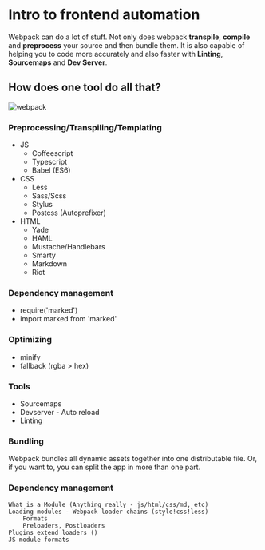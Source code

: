 # Intro to frontend automation

Webpack can do a lot of stuff.
Not only does webpack **transpile**, **compile** and **preprocess** your source and then bundle them. It is also capable of helping you to code more accurately and also faster with **Linting**, **Sourcemaps** and **Dev Server**.

## How does one tool do all that?

![webpack](https://webpack.github.io/assets/what-is-webpack.png)


### Preprocessing/Transpiling/Templating
- JS
    - Coffeescript
    - Typescript
    - Babel (ES6)
- CSS
    - Less
    - Sass/Scss
    - Stylus
    - Postcss (Autoprefixer)
- HTML
    - Yade
    - HAML
    - Mustache/Handlebars
    - Smarty
    - Markdown
    - Riot


### Dependency management
- require('marked')
- import marked from 'marked'

### Optimizing
- minify
- fallback (rgba > hex)

### Tools
- Sourcemaps
- Devserver - Auto reload
- Linting

### Bundling
Webpack bundles all dynamic assets together into one distributable file. Or, if you want to, you can split the app in more than one part.

### Dependency management
    What is a Module (Anything really - js/html/css/md, etc)
    Loading modules - Webpack loader chains (style!css!less)
        Formats
        Preloaders, Postloaders
    Plugins extend loaders ()
    JS module formats
